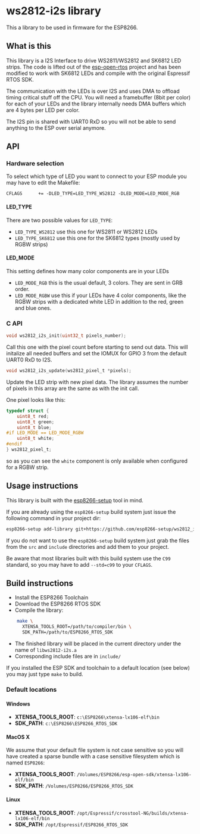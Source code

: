 # ws2812-i2s library

This a library to be used in firmware for the ESP8266.

## What is this

This library is a I2S Interface to drive WS2811/WS2812 and SK6812 LED strips.
The code is lifted out of the [esp-open-rtos](https://github.com/SuperHouse/esp-open-rtos) project and
has been modified to work with SK6812 LEDs and compile with the original Espressif RTOS SDK.

The communication with the LEDs is over I2S and uses DMA to offload timing critical stuff off the CPU.
You will need a framebuffer (8bit per color) for each of your LEDs and the library internally needs
DMA buffers which are 4 bytes per LED per color.

The I2S pin is shared with UART0 RxD so you will not be able to send anything to the ESP over serial anymore.

## API

### Hardware selection

To select which type of LED you want to connect to your ESP module you may have to edit the Makefile:

```make
CFLAGS      += -DLED_TYPE=LED_TYPE_WS2812 -DLED_MODE=LED_MODE_RGB
```

#### LED_TYPE

There are two possible values for `LED_TYPE`:

- `LED_TYPE_WS2812` use this one for WS2811 or WS2812 LEDs
- `LED_TYPE_SK6812` use this one for the SK6812 types (mostly used by RGBW strips)

#### LED_MODE

This setting defines how many color components are in your LEDs

- `LED_MODE_RGB` this is the usual default, 3 colors. They are sent in GRB order.
- `LED_MODE_RGBW` use this if your LEDs have 4 color components, like the RGBW strips
  with a dedicated white LED in addition to the red, green and blue ones.

### C API

```c
void ws2812_i2s_init(uint32_t pixels_number);
```

Call this one with the pixel count before starting to send out data. This will initalize
all needed buffers and set the IOMUX for GPIO 3 from the default UART0 RxD to I2S.

```c
void ws2812_i2s_update(ws2812_pixel_t *pixels);
```

Update the LED strip with new pixel data. The library assumes the number of pixels in this
array are the same as with the init call.

One pixel looks like this:

```c
typedef struct {
    uint8_t red;
    uint8_t green;
    uint8_t blue;
#if LED_MODE == LED_MODE_RGBW
    uint8_t white;
#endif
} ws2812_pixel_t;
```

so as you can see the `white` component is only available when configured for a RGBW strip.

## Usage instructions

This library is built with the [esp8266-setup](http://github.com/esp8266-setup/esp8266-setup) tool in mind.

If you are already using the `esp8266-setup` build system just issue the following command in your project dir:

```bash
esp8266-setup add-library git+https://github.com/esp8266-setup/ws2812_i2s.git@master
```

If you do not want to use the `esp8266-setup` build system just grab the files from the `src` and `include` directories and add them to your project.

Be aware that most libraries built with this build system use the `C99` standard, so you may have to add `--std=c99` to your `CFLAGS`.

## Build instructions

- Install the ESP8266 Toolchain
- Download the ESP8266 RTOS SDK
- Compile the library: 
```bash
    make \
      XTENSA_TOOLS_ROOT=/path/to/compiler/bin \
      SDK_PATH=/path/to/ESP8266_RTOS_SDK
```

- The finished library will be placed in the current directory under the name
  of `libws2812-i2s.a`
- Corresponding include files are in `include/`

If you installed the ESP SDK and toolchain to a default location (see below) you may just type `make` to build.

### Default locations

#### Windows

- **XTENSA\_TOOLS\_ROOT**: `c:\ESP8266\xtensa-lx106-elf\bin`
- **SDK_PATH**: `c:\ESP8266\ESP8266_RTOS_SDK`

#### MacOS X

We assume that your default file system is not case sensitive so you will have created a sparse bundle with a case sensitive filesystem which is named `ESP8266`:

- **XTENSA\_TOOLS\_ROOT**: `/Volumes/ESP8266/esp-open-sdk/xtensa-lx106-elf/bin`
- **SDK_PATH**: `/Volumes/ESP8266/ESP8266_RTOS_SDK`

#### Linux

- **XTENSA\_TOOLS\_ROOT**: `/opt/Espressif/crosstool-NG/builds/xtensa-lx106-elf/bin`
- **SDK_PATH**: `/opt/Espressif/ESP8266_RTOS_SDK`
